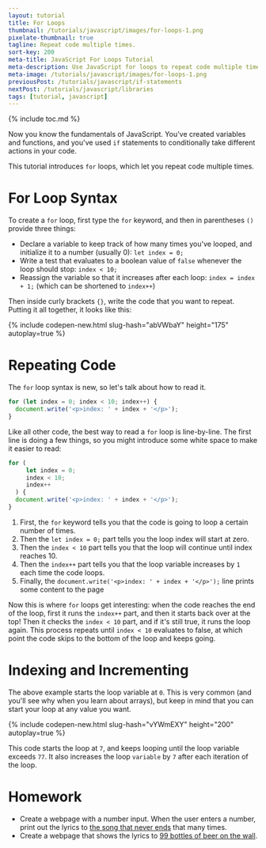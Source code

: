 ```yaml
---
layout: tutorial
title: For Loops
thumbnail: /tutorials/javascript/images/for-loops-1.png
pixelate-thumbnail: true
tagline: Repeat code multiple times.
sort-key: 200
meta-title: JavaScript For Loops Tutorial
meta-description: Use JavaScript for loops to repeat code multiple times.
meta-image: /tutorials/javascript/images/for-loops-1.png
previousPost: /tutorials/javascript/if-statements
nextPost: /tutorials/javascript/libraries
tags: [tutorial, javascript]
---
```


{% include toc.md %}

Now you know the fundamentals of JavaScript. You've created variables and functions, and you've used `if` statements to conditionally take different actions in your code.

This tutorial introduces `for` loops, which let you repeat code multiple times.

# For Loop Syntax

To create a `for` loop, first type the `for` keyword, and then in parentheses `()` provide three things:

- Declare a variable to keep track of how many times you've looped, and initialize it to a number (usually 0): `let index = 0;`
- Write a test that evaluates to a boolean value of `false` whenever the loop should stop: `index < 10;`
- Reassign the variable so that it increases after each loop: `index = index + 1;` (which can be shortened to `index++`)

Then inside curly brackets `{}`, write the code that you want to repeat. Putting it all together, it looks like this:

{% include codepen-new.html slug-hash="abVWbaY" height="175" autoplay=true %}

# Repeating Code

The `for` loop syntax is new, so let's talk about how to read it.

```javascript
for (let index = 0; index < 10; index++) {
  document.write('<p>index: ' + index + '</p>');
}
```

Like all other code, the best way to read a `for` loop is line-by-line. The first line is doing a few things, so you might introduce some white space to make it easier to read:

```javascript
for (
     let index = 0;
     index < 10;
     index++
  ) {
  document.write('<p>index: ' + index + '</p>');
}
```

1. First, the `for` keyword tells you that the code is going to loop a certain number of times.
2. Then the `let index = 0;` part tells you the loop index will start at zero.
3. Then the `index < 10` part tells you that the loop will continue until index reaches 10.
4. Then the `index++` part tells you that the loop variable increases by `1` each time the code loops.
5. Finally, the `document.write('<p>index: ' + index + '</p>');` line prints some content to the page

Now this is where `for` loops get interesting: when the code reaches the end of the loop, first it runs the `index++` part, and then it starts back over at the top! Then it checks the `index < 10` part, and if it's still true, it runs the loop again. This process repeats until `index < 10` evaluates to false, at which point the code skips to the bottom of the loop and keeps going.

# Indexing and Incrementing

The above example starts the loop variable at `0`. This is very common (and you'll see why when you learn about arrays), but keep in mind that you can start your loop at any value you want.

{% include codepen-new.html slug-hash="vYWmEXY" height="200" autoplay=true %}

This code starts the loop at `7`, and keeps looping until the loop variable exceeds `77`. It also increases the loop `variable` by `7` after each iteration of the loop.

# Homework

- Create a webpage with a number input. When the user enters a number, print out the lyrics to [the song that never ends](https://en.wikipedia.org/wiki/The_Song_That_Never_Ends) that many times.
- Create a webpage that shows the lyrics to [99 bottles of beer on the wall](https://en.wikipedia.org/wiki/99_Bottles_of_Beer).
